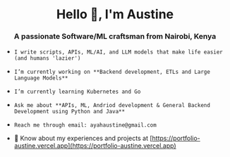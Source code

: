 <h1 align="center">Hello 👋, I'm Austine </h1>
<h3 align="center">A passionate Software/ML craftsman from Nairobi, Kenya</h3>

- ```
  I write scripts, APIs, ML/AI, and LLM models that make life easier (and humans 'lazier')
  ```
  
- ```
  I’m currently working on **Backend development, ETLs and Large Language Models**
  ```
  
- ```
  I’m currently learning Kubernetes and Go
  ```
  
- ```
  Ask me about **APIs, ML, Andriod development & General Backend Development using Python and Java**
  ```
  
- ```
  Reach me through email: ayahaustine@gmail.com
  ```
  
- 📄 Know about my experiences and projects at [https://portfolio-austine.vercel.app](https://portfolio-austine.vercel.app)
